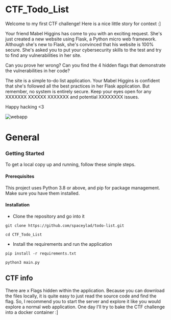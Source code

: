 # CTF_Todo_List

Welcome to my first CTF challenge! Here is a nice little story for context :]

Your friend Mabel Higgins has come to you with an exciting request. She's just created a new website using Flask, a Python micro web framework. Although she's new to Flask, she's convinced that his website is 100% secure. She's asked you to put your cybersecurity skills to the test and try to find any vulnerabilities in her site.

Can you prove her wrong? Can you find the 4 hidden flags that demonstrate the vulnerabilities in her code?

The site is a simple to-do list application. Your Mabel Higgins is confident that she's followed all the best practices in her Flask application. But remember, no system is entirely secure. Keep your eyes open for any XXXXXXX XXXXXX XXXXXXX and potential XXXXXXXX issues.

Happy hacking <3

![webapp](https://github.com/SpaceyLad/CTF_Todo_List/assets/87969837/09edd5b5-8a0c-40a2-b6da-ccbd6238618a)



# General

### Getting Started

To get a local copy up and running, follow these simple steps.
#### Prerequisites

This project uses Python 3.8 or above, and pip for package management. Make sure you have them installed.

#### Installation

* Clone the repository and go into it

`git clone https://github.com/spaceylad/todo-list.git`

`cd CTF_Todo_List`

* Install the requirements and run the application

`pip install -r requirements.txt`

`python3 main.py`

## CTF info
  
There are x Flags hidden within the application. Because you can download the files locally, it is quite easy to just read the source code and find the flag. So, I recommend you to start the server and explore it like you would explore a normal web application.
One day I'll try to bake the CTF challenge into a docker container :]
